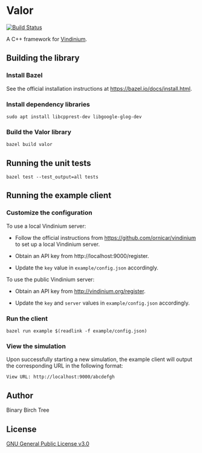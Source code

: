 Valor
=====

[![Build Status](https://travis-ci.org/binarybirchtree/valor.svg)](https://travis-ci.org/binarybirchtree/valor)

A C++ framework for [Vindinium](http://vindinium.org).

## Building the library

### Install Bazel

See the official installation instructions at https://bazel.io/docs/install.html.

### Install dependency libraries

```Shell
sudo apt install libcpprest-dev libgoogle-glog-dev
```

### Build the Valor library

```Shell
bazel build valor
```

## Running the unit tests

```Shell
bazel test --test_output=all tests
```

## Running the example client

### Customize the configuration

To use a local Vindinium server:

* Follow the official instructions from https://github.com/ornicar/vindinium to set up a local Vindinium server.

* Obtain an API key from http://localhost:9000/register.

* Update the `key` value in `example/config.json` accordingly.

To use the public Vindinium server:

* Obtain an API key from http://vindinium.org/register.

* Update the `key` and `server` values in `example/config.json` accordingly.

### Run the client

```Shell
bazel run example $(readlink -f example/config.json)
```

### View the simulation

Upon successfully starting a new simulation, the example client will output the corresponding URL in the following format:

```
View URL: http://localhost:9000/abcdefgh
```

## Author

Binary Birch Tree

## License

[GNU General Public License v3.0](https://www.gnu.org/licenses/gpl-3.0.html)
